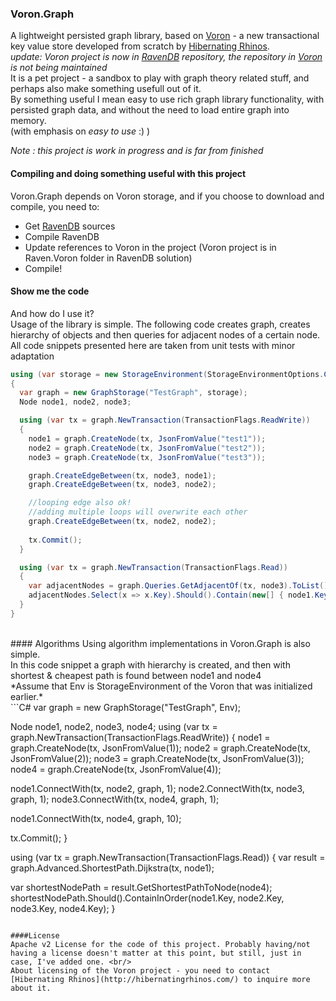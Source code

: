 ### Voron.Graph
A lightweight persisted graph library, based on [Voron](https://github.com/ayende/raven.voron/) - a new transactional key value store developed from scratch by [Hibernating Rhinos](http://hibernatingrhinos.com/).<br/>
*update: Voron project is now in [RavenDB](https://github.com/ayende/ravendb) repository, the repository in [Voron](https://github.com/ayende/raven.voron/) is not being maintained* <br/>
It is a pet project - a sandbox to play with graph theory related stuff, and perhaps also make something usefull out of it.</br>
By something useful I mean easy to use rich graph library functionality, with persisted graph data, and without the need to load entire graph into memory.<br/>
(with emphasis on *easy to use* :) )

*Note : this project is work in progress and is far from finished*

#### Compiling and doing something useful with this project
Voron.Graph depends on Voron storage, and if you choose to download and compile, you need to:
* Get [RavenDB](https://github.com/ayende/ravendb) sources
* Compile RavenDB
* Update references to Voron in the project (Voron project is in Raven.Voron folder in RavenDB solution)
* Compile!

#### Show me the code
And how do I use it?<br/>
Usage of the library is simple. The following code creates graph, creates hierarchy of objects
and then queries for adjacent nodes of a certain node. <br/>
All code snippets presented here are taken from unit tests with minor adaptation<br/>

```c#
using (var storage = new StorageEnvironment(StorageEnvironmentOptions.CreateMemoryOnly()))
{
  var graph = new GraphStorage("TestGraph", storage);
  Node node1, node2, node3;

  using (var tx = graph.NewTransaction(TransactionFlags.ReadWrite))
  {
    node1 = graph.CreateNode(tx, JsonFromValue("test1"));
    node2 = graph.CreateNode(tx, JsonFromValue("test2"));
    node3 = graph.CreateNode(tx, JsonFromValue("test3"));

    graph.CreateEdgeBetween(tx, node3, node1);
    graph.CreateEdgeBetween(tx, node3, node2);

    //looping edge also ok!
    //adding multiple loops will overwrite each other
    graph.CreateEdgeBetween(tx, node2, node2);
    
    tx.Commit();
  }

  using (var tx = graph.NewTransaction(TransactionFlags.Read))
  {
    var adjacentNodes = graph.Queries.GetAdjacentOf(tx, node3).ToList();
    adjacentNodes.Select(x => x.Key).Should().Contain(new[] { node1.Key, node2.Key });
  }
}
```  
<br/>
#### Algorithms
Using algorithm implementations in Voron.Graph is also simple.<br/>
In this code snippet a graph with hierarchy is created, and then with shortest & cheapest path is found between node1 and node4<br/>
*Assume that Env is StorageEnvironment of the Voron that was initialized earlier.*<br/>
```C#
var graph = new GraphStorage("TestGraph", Env);

Node node1, node2, node3, node4;
using (var tx = graph.NewTransaction(TransactionFlags.ReadWrite))
{
  node1 = graph.CreateNode(tx, JsonFromValue(1));
  node2 = graph.CreateNode(tx, JsonFromValue(2));
  node3 = graph.CreateNode(tx, JsonFromValue(3));
  node4 = graph.CreateNode(tx, JsonFromValue(4));

  node1.ConnectWith(tx, node2, graph, 1);
  node2.ConnectWith(tx, node3, graph, 1);
  node3.ConnectWith(tx, node4, graph, 1);

  node1.ConnectWith(tx, node4, graph, 10);

  tx.Commit();
}

using (var tx = graph.NewTransaction(TransactionFlags.Read))
{
  var result = graph.Advanced.ShortestPath.Dijkstra(tx, node1);

  var shortestNodePath = result.GetShortestPathToNode(node4);
  shortestNodePath.Should().ContainInOrder(node1.Key, node2.Key, node3.Key, node4.Key);
}
```

####License
Apache v2 License for the code of this project. Probably having/not having a license doesn't matter at this point, but still, just in case, I've added one. <br/>
About licensing of the Voron project - you need to contact [Hibernating Rhinos](http://hibernatingrhinos.com/) to inquire more about it.
